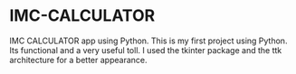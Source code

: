 # IMC-CALCULATOR
IMC CALCULATOR app using Python.
This is my first project using Python. Its functional and a very useful toll. 
I used the tkinter package and the ttk architecture for a better appearance.
